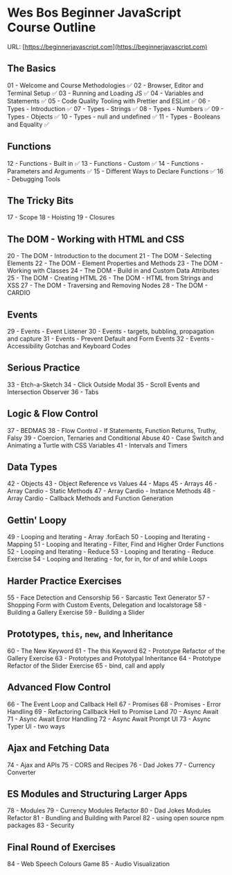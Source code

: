 # Wes Bos Beginner JavaScript Course Outline

URL: [https://beginnerjavascript.com](https://beginnerjavascript.com)

## The Basics

01 - Welcome and Course Methodologies ✅
02 - Browser, Editor and Terminal Setup ✅
03 - Running and Loading JS ✅
04 - Variables and Statements ✅
05 - Code Quality Tooling with Prettier and ESLint ✅
06 - Types - Introduction ✅
07 - Types - Strings ✅
08 - Types - Numbers ✅
09 - Types - Objects ✅
10 - Types - null and undefined ✅
11 - Types - Booleans and Equality ✅

## Functions

12 - Functions - Built in ✅
13 - Functions - Custom ✅
14 - Functions - Parameters and Arguments ✅
15 - Different Ways to Declare Functions ✅
16 - Debugging Tools

## The Tricky Bits

17 - Scope
18 - Hoisting
19 - Closures

## The DOM - Working with HTML and CSS

20 - The DOM - Introduction to the document
21 - The DOM - Selecting Elements
22 - The DOM - Element Properties and Methods
23 - The DOM - Working with Classes
24 - The DOM - Build in and Custom Data Attributes
25 - The DOM - Creating HTML
26 - The DOM - HTML from Strings and XSS
27 - The DOM - Traversing and Removing Nodes
28 - The DOM - CARDIO

## Events

29 - Events - Event Listener
30 - Events - targets, bubbling, propagation and capture
31 - Events - Prevent Default and Form Events
32 - Events - Accessibility Gotchas and Keyboard Codes

## Serious Practice

33 - Etch-a-Sketch
34 - Click Outside Modal
35 - Scroll Events and Intersection Observer
36 - Tabs

## Logic & Flow Control

37 - BEDMAS
38 - Flow Control - If Statements, Function Returns, Truthy, Falsy
39 - Coercion, Ternaries and Conditional Abuse
40 - Case Switch and Animating a Turtle with CSS Variables
41 - Intervals and Timers

## Data Types

42 - Objects
43 - Object Reference vs Values
44 - Maps
45 - Arrays
46 - Array Cardio - Static Methods
47 - Array Cardio - Instance Methods
48 - Array Cardio - Callback Methods and Function Generation

## Gettin' Loopy

49 - Looping and Iterating - Array .forEach
50 - Looping and Iterating - Mapping
51 - Looping and Iterating - Filter, Find and Higher Order Functions
52 - Looping and Iterating - Reduce
53 - Looping and Iterating - Reduce Exercise
54 - Looping and Iterating - for, for in, for of and while Loops

## Harder Practice Exercises

55 - Face Detection and Censorship
56 - Sarcastic Text Generator
57 - Shopping Form with Custom Events, Delegation and localstorage
58 - Building a Gallery Exercise
59 - Building a Slider

## Prototypes, `this`, `new`, and Inheritance

60 - The New Keyword
61 - The this Keyword
62 - Prototype Refactor of the Gallery Exercise
63 - Prototypes and Prototypal Inheritance
64 - Prototype Refactor of the Slider Exercise
65 - bind, call and apply

## Advanced Flow Control

66 - The Event Loop and Callback Hell
67 - Promises
68 - Promises - Error Handling
69 - Refactoring Callback Hell to Promise Land
70 - Async Await
71 - Async Await Error Handling
72 - Async Await Prompt UI
73 - Async Typer UI - two ways

## Ajax and Fetching Data

74 - Ajax and APIs
75 - CORS and Recipes
76 - Dad Jokes
77 - Currency Converter

## ES Modules and Structuring Larger Apps

78 - Modules
79 - Currency Modules Refactor
80 - Dad Jokes Modules Refactor
81 - Bundling and Building with Parcel
82 - using open source npm packages
83 - Security

## Final Round of Exercises

84 - Web Speech Colours Game
85 - Audio Visualization
